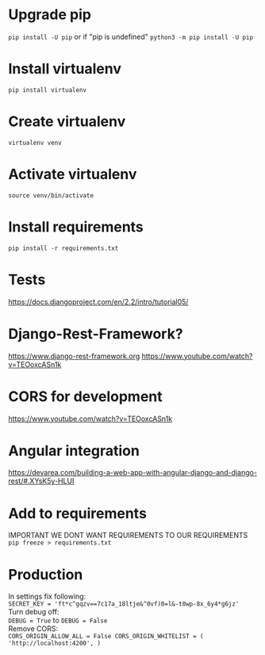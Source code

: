 
# Upgrade pip
`pip install -U pip`
or if "pip is undefined"
`python3 -m pip install -U pip`

# Install virtualenv
`pip install virtualenv`

# Create virtualenv
`virtualenv venv`

# Activate virtualenv
`source venv/bin/activate`

# Install requirements
`pip install -r requirements.txt`

# Tests
https://docs.djangoproject.com/en/2.2/intro/tutorial05/

# Django-Rest-Framework?
https://www.django-rest-framework.org
https://www.youtube.com/watch?v=TEOoxcASn1k

# CORS for development
https://www.youtube.com/watch?v=TEOoxcASn1k

# Angular integration
https://devarea.com/building-a-web-app-with-angular-django-and-django-rest/#.XYsK5y-HLUI

# Add to requirements
IMPORTANT WE DONT WANT REQUIREMENTS TO OUR REQUIREMENTS
`pip freeze > requirements.txt`


# Production
In settings fix following:\
`SECRET_KEY = 'ft*c^gqzv==7c17a_18ltje&^0vf)0=l&-t0wp-8x_6y4*g6jz'`\
Turn debug off: \
`DEBUG = True` to `DEBUG = False`\
Remove CORS:\
`CORS_ORIGIN_ALLOW_ALL = False
CORS_ORIGIN_WHITELIST = (
    'http://localhost:4200',
)`